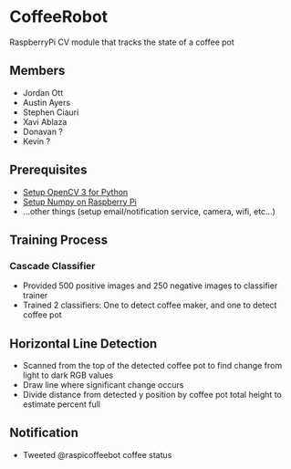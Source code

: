 # CoffeeRobot
RaspberryPi CV module that tracks the state of a coffee pot

## Members
- Jordan Ott
- Austin Ayers
- Stephen Ciauri
- Xavi Ablaza
- Donavan ?
- Kevin ?

## Prerequisites

- [Setup OpenCV 3 for Python](http://www.pyimagesearch.com/2015/02/23/install-opencv-and-python-on-your-raspberry-pi-2-and-b/)
- [Setup Numpy on Raspberry Pi](http://wyolum.com/numpyscipymatplotlib-on-raspberry-pi/)
- ...other things (setup email/notification service, camera, wifi, etc...)

## Training Process
### Cascade Classifier
- Provided 500 positive images and 250 negative images to classifier trainer
- Trained 2 classifiers: One to detect coffee maker, and one to detect coffee pot

## Horizontal Line Detection

- Scanned from the top of the detected coffee pot to find change from light to dark RGB values
- Draw line where significant change occurs
- Divide distance from detected y position by coffee pot total height to estimate percent full

## Notification
- Tweeted @raspicoffeebot coffee status
